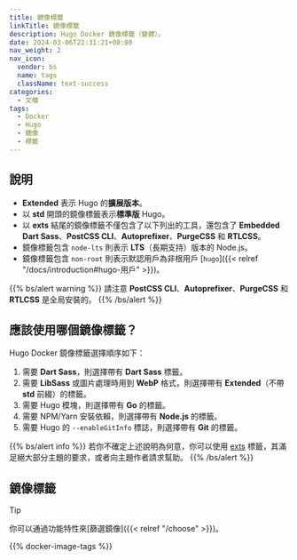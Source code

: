```yaml
---
title: 鏡像標籤
linkTitle: 鏡像標籤
description: Hugo Docker 鏡像標籤（變體）。
date: 2024-03-06T22:31:21+08:00
nav_weight: 2
nav_icon:
  vendor: bs
  name: tags
  className: text-success
categories:
  - 文檔
tags:
  - Docker
  - Hugo
  - 鏡像
  - 標籤
---
```


## 說明

- __Extended__ 表示 Hugo 的**擴展版本**。
- 以 **std** 開頭的鏡像標籤表示**標準版** Hugo。
- 以 **exts** 結尾的鏡像標籤不僅包含了以下列出的工具，還包含了 **Embedded Dart Sass**、**PostCSS CLI**、**Autoprefixer**、**PurgeCSS** 和 **RTLCSS**。
- 鏡像標籤包含 `node-lts` 則表示 **LTS**（長期支持）版本的 Node.js。
- 鏡像標籤包含 `non-root` 則表示默認用戶為非根用戶 [`hugo`]({{< relref "/docs/introduction#hugo-用戶" >}})。

{{% bs/alert warning %}}
請注意 **PostCSS CLI**、**Autoprefixer**、**PurgeCSS** 和 **RTLCSS** 是全局安裝的。
{{% /bs/alert %}}

## 應該使用哪個鏡像標籤？

Hugo Docker 鏡像標籤選擇順序如下：

1. 需要 **Dart Sass**，則選擇帶有 **Dart Sass** 標籤。
1. 需要 **LibSass** 或圖片處理時用到 **WebP** 格式，則選擇帶有 **Extended**（不帶 **std** 前綴）的標籤。
1. 需要 Hugo 模塊，則選擇帶有 **Go** 的標籤。
1. 需要 NPM/Yarn 安裝依賴，則選擇帶有 **Node.js** 的標籤。
1. 需要 Hugo 的 `--enableGitInfo` 標誌，則選擇帶有 **Git** 的標籤。

{{% bs/alert info %}}
若你不確定上述說明為何意，你可以使用 [exts](#exts) 標籤，其滿足絕大部分主題的要求，或者向主題作者請求幫助。
{{% /bs/alert %}}

## 鏡像標籤

> [!TIP]
> 你可以通過功能特性來[篩選鏡像]({{< relref "/choose" >}})。

{{% docker-image-tags %}}
